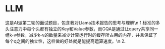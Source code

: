 # LLM
这是AI派第二轮的面试题目，包含我对Llama技术报告的思考与理解\n
1.标准的多头注意力中每个头都有独立的Key和Value参数，而GQA是通过让query共享同一组k-v参数，减少k-v的数量来减少计算运行时的缓存所占用的内存，并且保证了每个q之间的独立性，这样做的好处就是能提高运算速度。\n
2.
